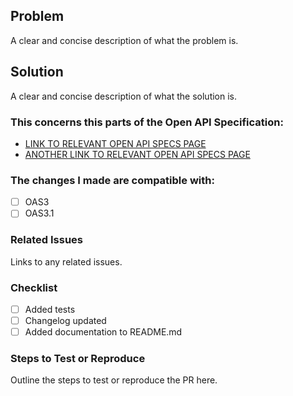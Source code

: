 ## Problem
A clear and concise description of what the problem is.

## Solution
A clear and concise description of what the solution is.

### This concerns this parts of the Open API Specification:
* [LINK TO RELEVANT OPEN API SPECS PAGE](https://spec.openapis.org/oas/v3.1.0#data-types)
* [ANOTHER LINK TO RELEVANT OPEN API SPECS PAGE](https://spec.openapis.org/oas/v3.1.0#schema)

### The changes I made are compatible with:
- [ ] OAS3
- [ ] OAS3.1

### Related Issues
Links to any related issues.

### Checklist
- [ ] Added tests
- [ ] Changelog updated
- [ ] Added documentation to README.md

### Steps to Test or Reproduce
Outline the steps to test or reproduce the PR here.
